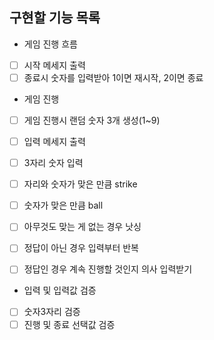 ## 구현할 기능 목록
- 게임 진행 흐름
- [ ] 시작 메세지 출력
- [ ] 종료시 숫자를 입력받아 1이면 재시작, 2이면 종료

- 게임 진행
- [ ] 게임 진행시 랜덤 숫자 3개 생성(1~9)
- [ ] 입력 메세지 출력
- [ ] 3자리 숫자 입력
- [ ] 자리와 숫자가 맞은 만큼 strike
- [ ] 숫자가 맞은 만큼 ball
- [ ] 아무것도 맞는 게 없는 경우 낫싱
- [ ] 정답이 아닌 경우 입력부터 반복
- [ ] 정답인 경우 계속 진행할 것인지 의사 입력받기


- 입력 및 입력값 검증
- [ ] 숫자3자리 검증
- [ ] 진행 및 종료 선택값 검증
